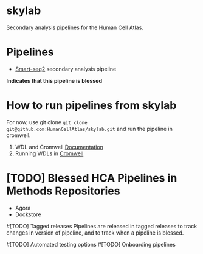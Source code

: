 # skylab
Secondary analysis pipelines for the Human Cell Atlas.

# Pipelines
- [Smart-seq2](https://github.com/HumanCellAtlas/skylab/tree/master/smartseq2_single_sample) secondary analysis pipeline

**Indicates that this pipeline is blessed**

# How to run pipelines from skylab
For now, use git clone `git clone git@github.com:HumanCellAtlas/skylab.git` and run the pipeline in cromwell.

1. WDL and Cromwell [Documentation](https://software.broadinstitute.org/wdl/)
2. Running WDLs in [Cromwell](https://software.broadinstitute.org/wdl/documentation/execution.php)

# [TODO] Blessed HCA Pipelines in Methods Repositories
- Agora
- Dockstore

#[TODO] Tagged releases
Pipelines are released in tagged releases to track changes in version of pipeline, and to track when a pipeline is blessed.

#[TODO] Automated testing options
#[TODO] Onboarding pipelines